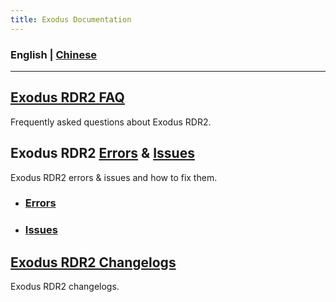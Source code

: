 ```yaml
---
title: Exodus Documentation
---
```

### English | [Chinese](Translation/CN)
---
<!--
## [Exodus RDR2 Feature List](Documentation/FeatureList.md)
A complete list of all current Exodus RDR2 features.
-->

## [Exodus RDR2 FAQ](Documentation/FAQ.md)
Frequently asked questions about Exodus RDR2.

## Exodus RDR2 [Errors](Documentation/Errors.md) & [Issues](Documentation/Issues.md)
Exodus RDR2 errors & issues and how to fix them.
- ### [Errors](Documentation/Errors.md)
- ### [Issues](Documentation/Issues.md)

## [Exodus RDR2 Changelogs](Documentation/Changelogs.md)
Exodus RDR2 changelogs.
